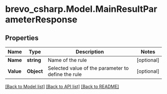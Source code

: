 # brevo_csharp.Model.MainResultParameterResponse
## Properties

Name | Type | Description | Notes
------------ | ------------- | ------------- | -------------
**Name** | **string** | Name of the rule | [optional] 
**Value** | **Object** | Selected value of the parameter to define the rule | [optional] 

[[Back to Model list]](../README.md#documentation-for-models) [[Back to API list]](../README.md#documentation-for-api-endpoints) [[Back to README]](../README.md)

